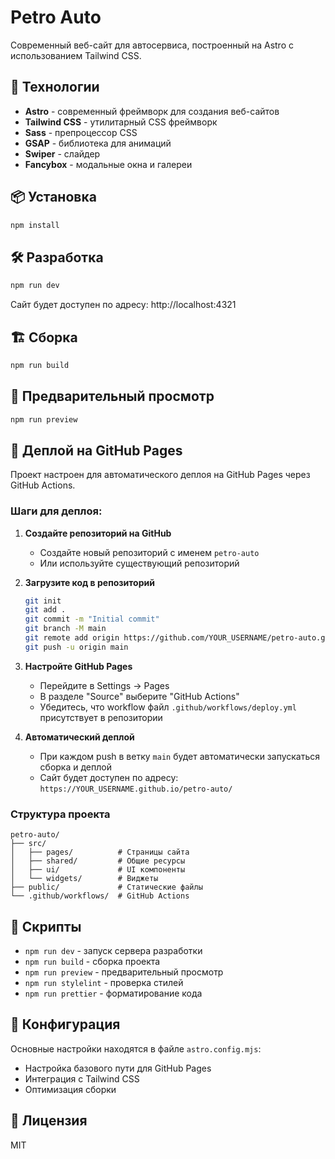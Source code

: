 # Petro Auto

Современный веб-сайт для автосервиса, построенный на Astro с использованием Tailwind CSS.

## 🚀 Технологии

- **Astro** - современный фреймворк для создания веб-сайтов
- **Tailwind CSS** - утилитарный CSS фреймворк
- **Sass** - препроцессор CSS
- **GSAP** - библиотека для анимаций
- **Swiper** - слайдер
- **Fancybox** - модальные окна и галереи

## 📦 Установка

```bash
npm install
```

## 🛠️ Разработка

```bash
npm run dev
```

Сайт будет доступен по адресу: http://localhost:4321

## 🏗️ Сборка

```bash
npm run build
```

## 📖 Предварительный просмотр

```bash
npm run preview
```

## 🚀 Деплой на GitHub Pages

Проект настроен для автоматического деплоя на GitHub Pages через GitHub Actions.

### Шаги для деплоя:

1. **Создайте репозиторий на GitHub**
   - Создайте новый репозиторий с именем `petro-auto`
   - Или используйте существующий репозиторий

2. **Загрузите код в репозиторий**
   ```bash
   git init
   git add .
   git commit -m "Initial commit"
   git branch -M main
   git remote add origin https://github.com/YOUR_USERNAME/petro-auto.git
   git push -u origin main
   ```

3. **Настройте GitHub Pages**
   - Перейдите в Settings → Pages
   - В разделе "Source" выберите "GitHub Actions"
   - Убедитесь, что workflow файл `.github/workflows/deploy.yml` присутствует в репозитории

4. **Автоматический деплой**
   - При каждом push в ветку `main` будет автоматически запускаться сборка и деплой
   - Сайт будет доступен по адресу: `https://YOUR_USERNAME.github.io/petro-auto/`

### Структура проекта

```
petro-auto/
├── src/
│   ├── pages/          # Страницы сайта
│   ├── shared/         # Общие ресурсы
│   ├── ui/             # UI компоненты
│   └── widgets/        # Виджеты
├── public/             # Статические файлы
└── .github/workflows/  # GitHub Actions
```

## 📝 Скрипты

- `npm run dev` - запуск сервера разработки
- `npm run build` - сборка проекта
- `npm run preview` - предварительный просмотр
- `npm run stylelint` - проверка стилей
- `npm run prettier` - форматирование кода

## 🔧 Конфигурация

Основные настройки находятся в файле `astro.config.mjs`:
- Настройка базового пути для GitHub Pages
- Интеграция с Tailwind CSS
- Оптимизация сборки

## 📄 Лицензия

MIT